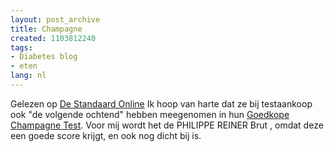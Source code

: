 ```yaml
---
layout: post_archive
title: Champagne
created: 1103812240
tags:
- Diabetes blog
- eten
lang: nl
---
```

Gelezen op [De Standaard Online](http://standaard.typepad.com/en_nu_even_ernstig/2004/12/betaalbare_bubb.html) Ik hoop van harte dat ze bij testaankoop ook "de volgende ochtend" hebben meegenomen in hun [Goedkope Champagne Test](http://www.testaankoop.be/map/show/136021.htm).  Voor mij wordt het de PHILIPPE REINER Brut , omdat deze een goede score krijgt, en ook nog dicht bij is.<!--break-->
